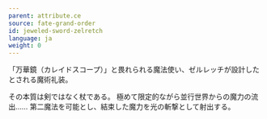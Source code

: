 ```yaml
---
parent: attribute.ce
source: fate-grand-order
id: jeweled-sword-zelretch
language: ja
weight: 0
---
```


「万華鏡（カレイドスコープ）」と畏れられる魔法使い、ゼルレッチが設計したとされる魔術礼装。

その本質は剣ではなく杖である。
極めて限定的ながら並行世界からの魔力の流出……
第二魔法を可能とし、結束した魔力を光の斬撃として射出する。
